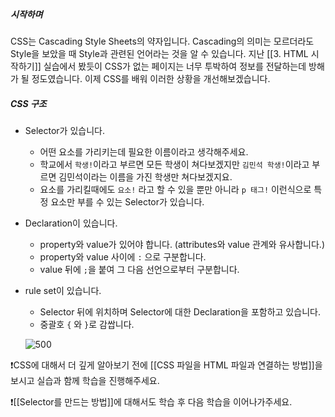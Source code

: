 ##### 시작하며
CSS는 Cascading Style Sheets의 약자입니다. Cascading의 의미는 모르더라도 Style을 보았을 때 Style과 관련된 언어라는 것을 알 수 있습니다. 지난 [[3. HTML 시작하기]] 실습에서 봤듯이 CSS가 없는 페이지는 너무 투박하여 정보를 전달하는데 방해가 될 정도였습니다. 이제 CSS를 배워 이러한 상황을 개선해보겠습니다.

##### CSS 구조  
- Selector가 있습니다. 
	- 어떤 요소를 가리키는데 필요한 이름이라고 생각해주세요.
	- 학교에서 `학생!`이라고 부르면 모든 학생이 쳐다보겠지만 `김민석 학생!`이라고 부르면 김민석이라는 이름을 가진 학생만 쳐다보겠지요. 
	- 요소를 가리킬때에도 `요소!` 라고 할 수 있을 뿐만 아니라 `p 태그!` 이런식으로 특 정 요소만 부를 수 있는 Selector가 있습니다.
- Declaration이 있습니다.
	- property와 value가 있어야 합니다. (attributes와 value 관계와 유사합니다.)
	- property와 value 사이에 `:` 으로 구분합니다.
	- value 뒤에 `;`을 붙여 그 다음 선언으로부터 구분합니다.
- rule set이 있습니다.
	- Selector 뒤에 위치하며 Selector에 대한 Declaration을 포함하고 있습니다.
	- 중괄호 `{` 와 `}`로 감쌉니다.

	![500](https://i.imgur.com/FJNKCr7.png)



❗️CSS에 대해서 더 깊게 알아보기 전에 [[CSS 파일을 HTML 파일과 연결하는 방법]]을 보시고 실습과 함께 학습을 진행해주세요.

❗️[[Selector를 만드는 방법]]에 대해서도 학습 후 다음 학습을 이어나가주세요.